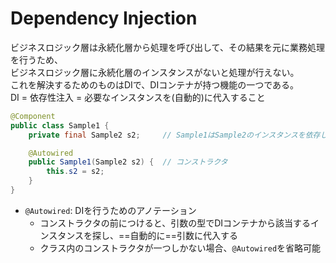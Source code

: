 # Dependency Injection

ビジネスロジック層は永続化層から処理を呼び出して、その結果を元に業務処理を行うため、  
ビジネスロジック層に永続化層のインスタンスがないと処理が行えない。  
これを解決するためのものはDIで、DIコンテナが持つ機能の一つである。  
DI = 依存性注入 = 必要なインスタンスを(自動的)に代入すること
```java
@Component
public class Sample1 {
    private final Sample2 s2;     // Sample1はSample2のインスタンスを依存している

    @Autowired
    public Sample1(Sample2 s2) {  // コンストラクタ
        this.s2 = s2;
    }
}
```
- `@Autowired`: DIを行うためのアノテーション
    - コンストラクタの前につけると、引数の型でDIコンテナから該当するインスタンスを探し、==自動的に==引数に代入する
    - クラス内のコンストラクタが一つしかない場合、`@Autowired`を省略可能
